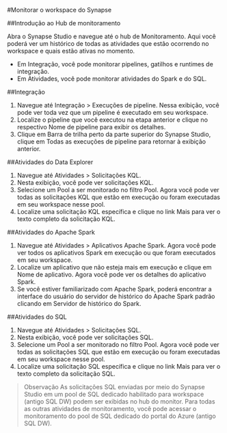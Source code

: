 #Monitorar o workspace do Synapse

##Introdução ao Hub de monitoramento

Abra o Synapse Studio e navegue até o hub de Monitoramento. Aqui você poderá ver um histórico de todas as atividades que estão ocorrendo no workspace e quais estão ativas no momento.

* Em Integração, você pode monitorar pipelines, gatilhos e runtimes de integração.
* Em Atividades, você pode monitorar atividades do Spark e do SQL.

##Integração

1. Navegue até Integração > Execuções de pipeline. Nessa exibição, você pode ver toda vez que um pipeline é executado em seu workspace.
2. Localize o pipeline que você executou na etapa anterior e clique no respectivo Nome de pipeline para exibir os detalhes.
3. Clique em Barra de trilha perto da parte superior do Synapse Studio, clique em Todas as execuções de pipeline para retornar à exibição anterior.

##Atividades do Data Explorer

1. Navegue até Atividades > Solicitações KQL.
2. Nesta exibição, você pode ver solicitações KQL.
3. Selecione um Pool a ser monitorado no filtro Pool. Agora você pode ver todas as solicitações KQL que estão em execução ou foram executadas em seu workspace nesse pool.
4. Localize uma solicitação KQL específica e clique no link Mais para ver o texto completo da solicitação KQL.

##Atividades do Apache Spark

1. Navegue até Atividades > Aplicativos Apache Spark. Agora você pode ver todos os aplicativos Spark em execução ou que foram executados em seu workspace.
2. Localize um aplicativo que não esteja mais em execução e clique em Nome de aplicativo. Agora você pode ver os detalhes do aplicativo Spark.
3. Se você estiver familiarizado com Apache Spark, poderá encontrar a interface do usuário do servidor de histórico do Apache Spark padrão clicando em Servidor de histórico do Spark.

##Atividades do SQL

1. Navegue até Atividades > Solicitações SQL.
2. Nesta exibição, você pode ver solicitações SQL.
3. Selecione um Pool a ser monitorado no filtro Pool. Agora você pode ver todas as solicitações SQL que estão em execução ou foram executadas em seu workspace nesse pool.
4. Localize uma solicitação SQL específica e clique no link Mais para ver o texto completo da solicitação SQL.

>Observação
As solicitações SQL enviadas por meio do Synapse Studio em um pool de SQL dedicado habilitado para workspace (antigo SQL DW) podem ser exibidas no hub do monitor. Para todas as outras atividades de monitoramento, você pode acessar o monitoramento do pool de SQL dedicado do portal do Azure (antigo SQL DW).